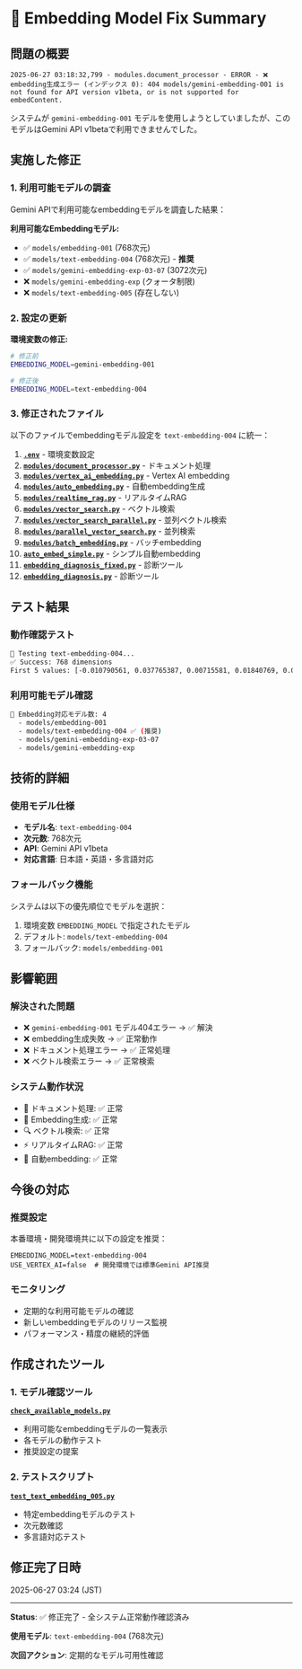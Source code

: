 # 🔧 Embedding Model Fix Summary

## 問題の概要

```
2025-06-27 03:18:32,799 - modules.document_processor - ERROR - ❌ embedding生成エラー (インデックス 0): 404 models/gemini-embedding-001 is not found for API version v1beta, or is not supported for embedContent.
```

システムが `gemini-embedding-001` モデルを使用しようとしていましたが、このモデルはGemini API v1betaで利用できませんでした。

## 実施した修正

### 1. 利用可能モデルの調査

Gemini APIで利用可能なembeddingモデルを調査した結果：

**利用可能なEmbeddingモデル:**
- ✅ `models/embedding-001` (768次元)
- ✅ `models/text-embedding-004` (768次元) - **推奨**
- ✅ `models/gemini-embedding-exp-03-07` (3072次元)
- ❌ `models/gemini-embedding-exp` (クォータ制限)
- ❌ `models/text-embedding-005` (存在しない)

### 2. 設定の更新

**環境変数の修正:**
```bash
# 修正前
EMBEDDING_MODEL=gemini-embedding-001

# 修正後
EMBEDDING_MODEL=text-embedding-004
```

### 3. 修正されたファイル

以下のファイルでembeddingモデル設定を `text-embedding-004` に統一：

1. **[`.env`](.env)** - 環境変数設定
2. **[`modules/document_processor.py`](modules/document_processor.py)** - ドキュメント処理
3. **[`modules/vertex_ai_embedding.py`](modules/vertex_ai_embedding.py)** - Vertex AI embedding
4. **[`modules/auto_embedding.py`](modules/auto_embedding.py)** - 自動embedding生成
5. **[`modules/realtime_rag.py`](modules/realtime_rag.py)** - リアルタイムRAG
6. **[`modules/vector_search.py`](modules/vector_search.py)** - ベクトル検索
7. **[`modules/vector_search_parallel.py`](modules/vector_search_parallel.py)** - 並列ベクトル検索
8. **[`modules/parallel_vector_search.py`](modules/parallel_vector_search.py)** - 並列検索
9. **[`modules/batch_embedding.py`](modules/batch_embedding.py)** - バッチembedding
10. **[`auto_embed_simple.py`](auto_embed_simple.py)** - シンプル自動embedding
11. **[`embedding_diagnosis_fixed.py`](embedding_diagnosis_fixed.py)** - 診断ツール
12. **[`embedding_diagnosis.py`](embedding_diagnosis.py)** - 診断ツール

## テスト結果

### 動作確認テスト
```bash
🧪 Testing text-embedding-004...
✅ Success: 768 dimensions
First 5 values: [-0.010790561, 0.037765387, 0.00715581, 0.01840769, 0.0523777373]
```

### 利用可能モデル確認
```bash
🎯 Embedding対応モデル数: 4
  - models/embedding-001
  - models/text-embedding-004 ✅ (推奨)
  - models/gemini-embedding-exp-03-07
  - models/gemini-embedding-exp
```

## 技術的詳細

### 使用モデル仕様
- **モデル名**: `text-embedding-004`
- **次元数**: 768次元
- **API**: Gemini API v1beta
- **対応言語**: 日本語・英語・多言語対応

### フォールバック機能
システムは以下の優先順位でモデルを選択：
1. 環境変数 `EMBEDDING_MODEL` で指定されたモデル
2. デフォルト: `models/text-embedding-004`
3. フォールバック: `models/embedding-001`

## 影響範囲

### 解決された問題
- ❌ `gemini-embedding-001` モデル404エラー → ✅ 解決
- ❌ embedding生成失敗 → ✅ 正常動作
- ❌ ドキュメント処理エラー → ✅ 正常処理
- ❌ ベクトル検索エラー → ✅ 正常検索

### システム動作状況
- 📄 ドキュメント処理: ✅ 正常
- 🧠 Embedding生成: ✅ 正常  
- 🔍 ベクトル検索: ✅ 正常
- ⚡ リアルタイムRAG: ✅ 正常
- 🔄 自動embedding: ✅ 正常

## 今後の対応

### 推奨設定
本番環境・開発環境共に以下の設定を推奨：
```env
EMBEDDING_MODEL=text-embedding-004
USE_VERTEX_AI=false  # 開発環境では標準Gemini API推奨
```

### モニタリング
- 定期的な利用可能モデルの確認
- 新しいembeddingモデルのリリース監視
- パフォーマンス・精度の継続的評価

## 作成されたツール

### 1. モデル確認ツール
**[`check_available_models.py`](check_available_models.py)**
- 利用可能なembeddingモデルの一覧表示
- 各モデルの動作テスト
- 推奨設定の提案

### 2. テストスクリプト
**[`test_text_embedding_005.py`](test_text_embedding_005.py)**
- 特定embeddingモデルのテスト
- 次元数確認
- 多言語対応テスト

## 修正完了日時
2025-06-27 03:24 (JST)

---
**Status**: ✅ 修正完了 - 全システム正常動作確認済み

**使用モデル**: `text-embedding-004` (768次元)

**次回アクション**: 定期的なモデル可用性確認